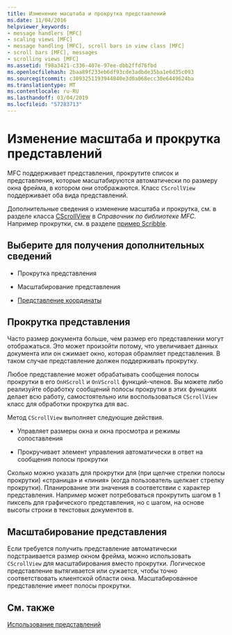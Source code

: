 ```yaml
---
title: Изменение масштаба и прокрутка представлений
ms.date: 11/04/2016
helpviewer_keywords:
- message handlers [MFC]
- scaling views [MFC]
- message handling [MFC], scroll bars in view class [MFC]
- scroll bars [MFC], messages
- scrolling views [MFC]
ms.assetid: f98a3421-c336-407e-97ee-dbb2ffd76fbd
ms.openlocfilehash: 2baa89f233eb6df93cde3adbde35ba1e6d35c093
ms.sourcegitcommit: c3093251193944840e3d0a068ecc30e6449624ba
ms.translationtype: MT
ms.contentlocale: ru-RU
ms.lasthandoff: 03/04/2019
ms.locfileid: "57283713"
---
```

# <a name="scrolling-and-scaling-views"></a>Изменение масштаба и прокрутка представлений

MFC поддерживает представления, прокрутите список и представления, которые масштабируются автоматически по размеру окна фрейма, в котором они отображаются. Класс `CScrollView` поддерживает оба вида представлений.

Дополнительные сведения о изменение масштаба и прокрутка, см. в разделе класса [CScrollView](../mfc/reference/cscrollview-class.md) в *Справочник по библиотеке MFC*. Например прокрутки, см. в разделе [пример Scribble](../visual-cpp-samples.md).

## <a name="what-do-you-want-to-know-more-about"></a>Выберите для получения дополнительных сведений

- Прокрутка представления

- Масштабирование представления

- [Представление координаты](/windows/desktop/gdi/window-coordinate-system)

##  <a name="_core_scrolling_a_view"></a> Прокрутка представления

Часто размер документа больше, чем размер его представлении могут отображаться. Это может произойти потому, что увеличивает данных документа или он сжимает окно, которая обрамляет представления. В таком случае представление должен поддерживать прокрутку.

Любое представление может обрабатывать сообщения полосы прокрутки в его `OnHScroll` и `OnVScroll` функций-членов. Вы можете либо реализуйте обработку сообщений полосы прокрутки в этих функциях делает всю работу, самостоятельно или воспользоваться `CScrollView` класс для обработки прокрутка для вас.

Метод `CScrollView` выполняет следующие действия.

- Управляет размеры окна и окна просмотра и режимы сопоставления

- Прокручивает элемент управления автоматически в ответ на сообщения полосы прокрутки

Сколько можно указать для прокрутки для (при щелчке стрелки полосы прокрутки) «страница» и «линия» (когда пользователь щелкает стрелку прокрутки). Планирование эти значения в соответствии с характер представления. Например может потребоваться прокрутить шагом в 1 пиксель для графического представления, но с шагом, на основе высоты строки в текстовых документов в.

##  <a name="_core_scaling_a_view"></a> Масштабирование представления

Если требуется получить представление автоматически подстраивается размер окном фрейма, можно использовать `CScrollView` для масштабирования вместо прокрутки. Логическое представление вытягивается или сужается, чтобы точно соответствовать клиентской области окна. Масштабированное представление имеет полосы прокрутки.

## <a name="see-also"></a>См. также

[Использование представлений](../mfc/using-views.md)
